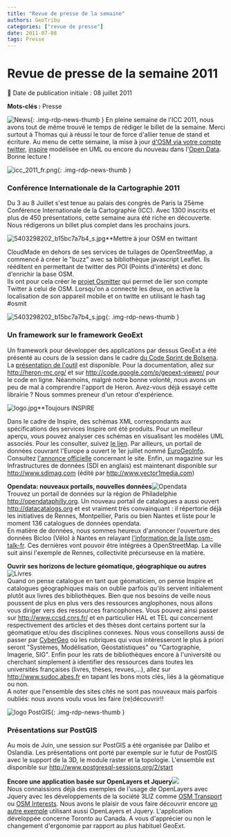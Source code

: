 ```yaml
---
title: "Revue de presse de la semaine"
authors: GeoTribu
categories: ["revue de presse"]
date: 2011-07-08
tags: Presse
---
```


# Revue de presse de la semaine 2011

:calendar: Date de publication initiale : 08 juillet 2011

**Mots-clés :** Presse

![News](https://cdn.geotribu.fr/img/internal/icons-rdp-news/news.png "Icône news générique"){: .img-rdp-news-thumb }
En pleine semaine de l'ICC 2011, nous avons tout de même trouvé le temps de rédiger le billet de la semaine. Merci surtout à Thomas qui à réussi le tour de force d'allier tenue de stand et écriture. Au menu de cette semaine, la mise à jour [d'OSM via votre compte twitter](#osm_twitter), [inspire](#inspire) modélisée en UML ou encore du nouveau dans l'[Open Data](#opendata). Bonne lecture !

 ![icc_2011_fr.png](http://geotribu.net/sites/default/files/Tuto/img/Blog/divers/icc_2011_fr.png){: .img-rdp-news-thumb }

### Conférence Internationale de la Cartographie 2011

 Du 3 au 8 Juillet s'est tenue au palais des congrès de Paris la 25ème Conférence Internationale de la Cartographie (ICC). Avec 1300 inscrits et plus de 450 présentations, cette semaine aura été riche en découverte. Nous rédigerons un billet plus complet dans les prochains jours.

 ![5403298202_b15bc7a7b4_s.jpg](http://geotribu.net/sites/default/files/Tuto/img/Blog/divers/5403298202_b15bc7a7b4_s.jpg)**Mettre à jour OSM en twittant

 CloudMade en dehors de ses services de tuilages de OpenStreetMap, a commencé à créer le "buzz" avec sa bibliothèque javascript Leaflet. Ils rééditent en permettant de twitter des POI (Points d'intérêts) et donc d'enrichir la base OSM.  
 Ils ont pour cela créer le [projet Osmitter](http://www.osmitter.com/) qui permet de lier son compte Twitter à celui de OSM. Lorsqu'on a connecté les deux, on active la localisation de son appareil mobile et on twitte en utilisant le hash tag #osmit

 ![5403298202_b15bc7a7b4_s.jpg](https://cdn.geotribu.fr/img/logos-icones/logiciels_librairies/geoext.png){: .img-rdp-news-thumb }

### Un framework sur le framework GeoExt

 Un framework pour développer des applications par dessus GeoExt a été présenté au cours de la session dans le cadre [du Code Sprint de Bolsena](http://wiki.osgeo.org/wiki/Bolsena_Code_Sprint_2011). La [présentation de l'outil](http://www.justobjects.nl/jo/assets/presentation/bolsena-2011-heron/) est disponible. Pour la documentation, allez sur <http://heron-mc.org/> et sur <http://code.google.com/p/geoext-viewer/> pour le code en ligne. Néanmoins, malgré notre bonne volonté, nous avons un peu de mal à comprendre l'apport de Heron. Avez-vous déjà essayé cette librairie ? Nous sommes preneur d'un retour d'expérience.

 ![logo.jpg](https://cdn.geotribu.fr/img/logos-icones/divers/inspire_super.png)**Toujours INSPIRE

 Dans le cadre de Inspire, des schémas XML correspondants aux spécifications des services Inspire ont été produits. Pour un meilleur aperçu, vous pouvez analyser ces schémas en visualisant les modèles UML associés. Pour les consulter, suivez [le lien](http://inspire-twg.jrc.ec.europa.eu/inspire-model/). Par ailleurs, un portail de données couvrant l'Europe a ouvert le 1er juillet nommé [EuroGeoInfo](http://www.eurogeoinfo.eu). Consultez [l'annonce officielle](http://www.eurogeographics.org/news/eurogeoinfo-opens-window) concernant le site. Enfin, un magazine sur les Infrastructures de données (SDI en anglais) est maintenant disponible sur <http://www.sdimag.com> (édité par <http://www.vector1media.com>)

 **Opendata: nouveaux portails, nouvelles données**![Opendata](https://cdn.geotribu.fr/img/logos-icones/divers/opendata.jpg)  
 Trouvez un portail de données sur la région de Philadelphie <http://opendataphilly.org>. Un nouveau portail de catalogues a aussi ouvert <http://datacatalogs.org> et est vraiment très convainquant : il répertorie déjà les initiatives de Rennes, Montpellier, Paris ou bien Nantes et liste pour le moment 136 catalogues de données opendata.  
 En matière de données, nous sommes heureux d'annoncer l'ouverture des données Bicloo (Vélo) à Nantes en relayant [l'information de la liste osm-talk-fr](http://lists.openstreetmap.org/pipermail/talk-fr/2011-July/033848.html). Ces dernières vont pouvoir être intégrées à OpenStreetMap. La ville suit ainsi l'exemple de Rennes, collectivité précurseuse en la matière.

 **Ouvrir ses horizons de lecture géomatique, géographique ou autres**![Livres](https://cdn.geotribu.fr/img/internal/icons-rdp-news/journalisme.png)  
 Quand on pense catalogue en tant que géomaticien, on pense Inspire et catalogues géographiques mais on oublie parfois qu'ils servent initialement plutôt aux livres des bibliothèques. Bien que nos besoins de veille nous poussent de plus en plus vers des ressources anglophones, nous allons vous diriger vers des ressources francophones. Vous pouvez ainsi passer sur <http://www.ccsd.cnrs.fr/> et en particulier HAL et TEL qui concernent respectivement des articles et des thèses dont certains portent sur la géomatique et/ou des disciplines connexes. Nous vous conseillons aussi de passer par [CyberGeo](http://cybergeo.revues.org/) où les rubriques qui vous intéresseront le plus à priori seront "Systèmes, Modélisation, Géostatistiques" ou "Cartographie, Imagerie, SIG". Enfin pour les rats de bibliothèques encore à l'université ou cherchant simplement à identifier des ressources dans toutes les universités françaises (livres, thèses, revues,...), allez sur <http://www.sudoc.abes.fr> en tapant les bons mots clés, liés à la géomatique ou non.  
 A noter que l'ensemble des sites cités ne sont pas nouveaux mais parfois oubliés: nous avons voulu vous les faire (re)découvrir!!

 ![logo PostGIS](https://cdn.geotribu.fr/img/logos-icones/logiciels_librairies/postgis.png "PostGIS"){: .img-rdp-news-thumb }

### Présentations sur PostGIS

 Au mois de Juin, une session sur PostGIS a été organisée par Dalibo et Oslandia. Les présentations ont porté par exemple sur le futur de PostGIS avec le support de la 3D, le module raster et la topologie. L'ensemble est disponible sur <http://www.postgresql-sessions.org/2/start>

 **Encore une application basée sur OpenLayers et Jquery**![](https://cdn.geotribu.fr/img/internal/icons-rdp-news/world.png)  
 Nous connaissions déjà des exemples de l'usage de OpenLayers avec Jquery avec les développements de la société 3LIZ comme [OSM Transport](http://3liz.fr/public/osmtransport/) ou [OSM Interests](http://178.32.101.237/osminterest/). Nous avons le plaisir de vous faire découvrir encore [un autre exemple](http://map.toronto.ca/wellbeing/) utilisant aussi OpenLayers et Jquery. L'application développée concerne Toronto au Canada. A vous d'apprécier ou non le changement d'ergonomie par rapport au plus habituel GeoExt.
